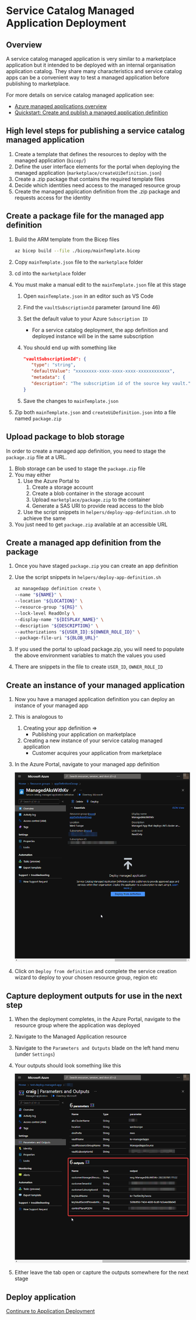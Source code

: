 # Service Catalog Managed Application Deployment

## Overview

A service catalog managed application is very similar to a marketplace application but it intended to be deployed with an internal organisation application catalog. They share many characteristics and service catalog apps can be a convenient way to test a managed application before publishing to marketplace.

For more details on service catalog managed application see:

* [Azure managed applications overview](https://docs.microsoft.com/azure/azure-resource-manager/managed-applications/overview)
* [Quickstart: Create and publish a managed application definition](https://docs.microsoft.com/azure/azure-resource-manager/managed-applications/publish-service-catalog-app?tabs=azure-cli)

## High level steps for publishing a service catalog managed application

1. Create a template that defines the resources to deploy with the managed application (`bicep/`)
1. Define the user interface elements for the portal when deploying the managed application (`marketplace/createUiDefinition.json`)
1. Create a .zip package that contains the required template files
1. Decide which identities need access to the managed resource group
1. Create the managed application definition from the .zip package and requests access for the identity

## Create a package file for the managed app definition

1. Build the ARM template from the Bicep files

    ```bash
    az bicep build --file ./bicep/mainTemplate.bicep
    ```

1. Copy `mainTemplate.json` file to the `marketplace` folder
1. cd into the `marketplace` folder
1. You must make a manual edit to the `mainTemplate.json` file at this stage
   1. Open `mainTemplate.json` in an editor such as VS Code
   1. Find the `vaultSubscriptionId` parameter (around line 46)
   1. Set the default value to your Azure `Subscription ID`
      * For a service catalog deployment, the app definition and deployed instance will be in the same subscription
   1. You should end up with something like

      ```json
      "vaultSubscriptionId": {
         "type": "string",
         "defaultValue": "xxxxxxxx-xxxx-xxxx-xxxx-xxxxxxxxxxxx",
         "metadata": {
         "description": "The subscription id of the source key vault."
      }
      ```

   1. Save the changes to `mainTemplate.json`

1. Zip both `mainTemplate.json` and `createUiDefinition.json` into a file named `package.zip`

## Upload package to blob storage

In order to create a managed app definition, you need to stage the `package.zip`  file at a URL.

1. Blob storage can be used to stage the `package.zip` file
1. You may either
   1. Use the Azure Portal to
      1. Create a storage account
      1. Create a blob container in the storage account
      1. Upload `marketplace/package.zip` to the container
      1. Generate a SAS URI to provide read access to the blob
   1. Use the script snippets in `helpers/deploy-app-definition.sh` to achieve the same
1. You just need to get `package.zip` available at an accessible URL

## Create a managed app definition from the package

1. Once you have staged `package.zip` you can create an app definition
1. Use the script snippets in `helpers/deploy-app-definition.sh`

   ```bash
   az managedapp definition create \
   --name "${NAME}" \
   --location "${LOCATION}" \
   --resource-group "${RG}" \
   --lock-level ReadOnly \
   --display-name "${DISPLAY_NAME}" \
   --description "${DESCRIPTION}" \
   --authorizations "${USER_ID}:${OWNER_ROLE_ID}" \
   --package-file-uri "${BLOB_URL}"
   ```

1. If you used the portal to upload package.zip, you will need to populate the above environment variables to match the values you used
1. There are snippets in the file to create `USER_ID`, `OWNER_ROLE_ID`

## Create an instance of your managed application

1. Now you have a managed application definition you can deploy an instance of your managed app
1. This is analogous to
   1. Creating your app definition =>
      * Publishing your application on marketplace
   1. Creating a new instance of your service catalog managed application
      * Customer acquires your application from marketplace
1. In the Azure Portal, navigate to your managed app definition

   ![Azure Portal Managed App Definition](./images/managed-app-definition.png)

1. Click on `Deploy from definition` and complete the service creation wizard to deploy to your chosen resource group, region etc

## Capture deployment outputs for use in the next step

1. When the deployment completes, in the Azure Portal, navigate to the resource group where the application was deployed
1. Navigate to the Managed Application resource
1. Navigate to the `Parameters and Outputs` blade on the left hand menu (under `Settings`)
1. Your outputs should look something like this

   ![Azure Portal showing managed application deployment outputs](./images/managed-app-outputs.png)

1. Either leave the tab open or capture the outputs somewhere for the next stage

## Deploy application

[Continure to Application Deployment](./deploy-app.md)
